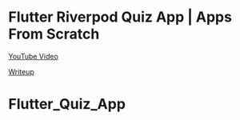 # Flutter Riverpod Quiz App | Apps From Scratch

[YouTube Video](https://youtu.be/H2uEIRNM7TE)

[Writeup](https://www.launchclub.io/blog/flutter-riverpod-quiz-app)
# Flutter_Quiz_App

